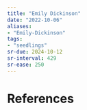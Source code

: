 ```yaml
---
title: "Emily Dickinson"
date: "2022-10-06"
aliases:
- "Emily-Dickinson"
tags:
- "seedlings"
sr-due: 2024-10-12
sr-interval: 429
sr-ease: 250
---
```




# References